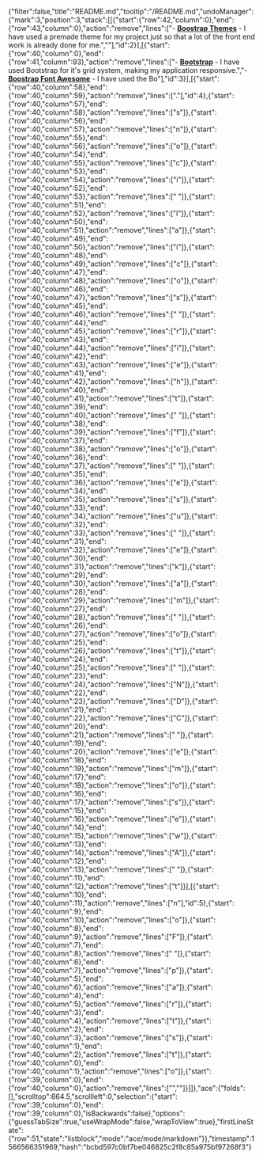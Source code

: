 {"filter":false,"title":"README.md","tooltip":"/README.md","undoManager":{"mark":3,"position":3,"stack":[[{"start":{"row":42,"column":0},"end":{"row":43,"column":0},"action":"remove","lines":["- **[Boostrap Themes](https://startbootstrap.com/themes/clean-blog/)** - I have used a premade theme for my project just so that a lot of the front end work is already done for me.",""],"id":2}],[{"start":{"row":40,"column":0},"end":{"row":41,"column":93},"action":"remove","lines":["- **[Bootstrap](https://getbootstrap.com/docs/3.3/getting-started/)** - I have used Bootstrap for it's grid system, making my application responsive.","- **[Boostrap Font Awesome](https://www.bootstrapcdn.com/fontawesome/)** - I have used the Bo"],"id":3}],[{"start":{"row":40,"column":58},"end":{"row":40,"column":59},"action":"remove","lines":["."],"id":4},{"start":{"row":40,"column":57},"end":{"row":40,"column":58},"action":"remove","lines":["s"]},{"start":{"row":40,"column":56},"end":{"row":40,"column":57},"action":"remove","lines":["n"]},{"start":{"row":40,"column":55},"end":{"row":40,"column":56},"action":"remove","lines":["o"]},{"start":{"row":40,"column":54},"end":{"row":40,"column":55},"action":"remove","lines":["c"]},{"start":{"row":40,"column":53},"end":{"row":40,"column":54},"action":"remove","lines":["i"]},{"start":{"row":40,"column":52},"end":{"row":40,"column":53},"action":"remove","lines":[" "]},{"start":{"row":40,"column":51},"end":{"row":40,"column":52},"action":"remove","lines":["l"]},{"start":{"row":40,"column":50},"end":{"row":40,"column":51},"action":"remove","lines":["a"]},{"start":{"row":40,"column":49},"end":{"row":40,"column":50},"action":"remove","lines":["i"]},{"start":{"row":40,"column":48},"end":{"row":40,"column":49},"action":"remove","lines":["c"]},{"start":{"row":40,"column":47},"end":{"row":40,"column":48},"action":"remove","lines":["o"]},{"start":{"row":40,"column":46},"end":{"row":40,"column":47},"action":"remove","lines":["s"]},{"start":{"row":40,"column":45},"end":{"row":40,"column":46},"action":"remove","lines":[" "]},{"start":{"row":40,"column":44},"end":{"row":40,"column":45},"action":"remove","lines":["r"]},{"start":{"row":40,"column":43},"end":{"row":40,"column":44},"action":"remove","lines":["i"]},{"start":{"row":40,"column":42},"end":{"row":40,"column":43},"action":"remove","lines":["e"]},{"start":{"row":40,"column":41},"end":{"row":40,"column":42},"action":"remove","lines":["h"]},{"start":{"row":40,"column":40},"end":{"row":40,"column":41},"action":"remove","lines":["t"]},{"start":{"row":40,"column":39},"end":{"row":40,"column":40},"action":"remove","lines":[" "]},{"start":{"row":40,"column":38},"end":{"row":40,"column":39},"action":"remove","lines":["f"]},{"start":{"row":40,"column":37},"end":{"row":40,"column":38},"action":"remove","lines":["o"]},{"start":{"row":40,"column":36},"end":{"row":40,"column":37},"action":"remove","lines":[" "]},{"start":{"row":40,"column":35},"end":{"row":40,"column":36},"action":"remove","lines":["e"]},{"start":{"row":40,"column":34},"end":{"row":40,"column":35},"action":"remove","lines":["s"]},{"start":{"row":40,"column":33},"end":{"row":40,"column":34},"action":"remove","lines":["u"]},{"start":{"row":40,"column":32},"end":{"row":40,"column":33},"action":"remove","lines":[" "]},{"start":{"row":40,"column":31},"end":{"row":40,"column":32},"action":"remove","lines":["e"]},{"start":{"row":40,"column":30},"end":{"row":40,"column":31},"action":"remove","lines":["k"]},{"start":{"row":40,"column":29},"end":{"row":40,"column":30},"action":"remove","lines":["a"]},{"start":{"row":40,"column":28},"end":{"row":40,"column":29},"action":"remove","lines":["m"]},{"start":{"row":40,"column":27},"end":{"row":40,"column":28},"action":"remove","lines":[" "]},{"start":{"row":40,"column":26},"end":{"row":40,"column":27},"action":"remove","lines":["o"]},{"start":{"row":40,"column":25},"end":{"row":40,"column":26},"action":"remove","lines":["t"]},{"start":{"row":40,"column":24},"end":{"row":40,"column":25},"action":"remove","lines":[" "]},{"start":{"row":40,"column":23},"end":{"row":40,"column":24},"action":"remove","lines":["N"]},{"start":{"row":40,"column":22},"end":{"row":40,"column":23},"action":"remove","lines":["D"]},{"start":{"row":40,"column":21},"end":{"row":40,"column":22},"action":"remove","lines":["C"]},{"start":{"row":40,"column":20},"end":{"row":40,"column":21},"action":"remove","lines":[" "]},{"start":{"row":40,"column":19},"end":{"row":40,"column":20},"action":"remove","lines":["e"]},{"start":{"row":40,"column":18},"end":{"row":40,"column":19},"action":"remove","lines":["m"]},{"start":{"row":40,"column":17},"end":{"row":40,"column":18},"action":"remove","lines":["o"]},{"start":{"row":40,"column":16},"end":{"row":40,"column":17},"action":"remove","lines":["s"]},{"start":{"row":40,"column":15},"end":{"row":40,"column":16},"action":"remove","lines":["e"]},{"start":{"row":40,"column":14},"end":{"row":40,"column":15},"action":"remove","lines":["w"]},{"start":{"row":40,"column":13},"end":{"row":40,"column":14},"action":"remove","lines":["A"]},{"start":{"row":40,"column":12},"end":{"row":40,"column":13},"action":"remove","lines":[" "]},{"start":{"row":40,"column":11},"end":{"row":40,"column":12},"action":"remove","lines":["t"]}],[{"start":{"row":40,"column":10},"end":{"row":40,"column":11},"action":"remove","lines":["n"],"id":5},{"start":{"row":40,"column":9},"end":{"row":40,"column":10},"action":"remove","lines":["o"]},{"start":{"row":40,"column":8},"end":{"row":40,"column":9},"action":"remove","lines":["F"]},{"start":{"row":40,"column":7},"end":{"row":40,"column":8},"action":"remove","lines":[" "]},{"start":{"row":40,"column":6},"end":{"row":40,"column":7},"action":"remove","lines":["p"]},{"start":{"row":40,"column":5},"end":{"row":40,"column":6},"action":"remove","lines":["a"]},{"start":{"row":40,"column":4},"end":{"row":40,"column":5},"action":"remove","lines":["r"]},{"start":{"row":40,"column":3},"end":{"row":40,"column":4},"action":"remove","lines":["t"]},{"start":{"row":40,"column":2},"end":{"row":40,"column":3},"action":"remove","lines":["s"]},{"start":{"row":40,"column":1},"end":{"row":40,"column":2},"action":"remove","lines":["t"]},{"start":{"row":40,"column":0},"end":{"row":40,"column":1},"action":"remove","lines":["o"]},{"start":{"row":39,"column":0},"end":{"row":40,"column":0},"action":"remove","lines":["",""]}]]},"ace":{"folds":[],"scrolltop":664.5,"scrollleft":0,"selection":{"start":{"row":39,"column":0},"end":{"row":39,"column":0},"isBackwards":false},"options":{"guessTabSize":true,"useWrapMode":false,"wrapToView":true},"firstLineState":{"row":51,"state":"listblock","mode":"ace/mode/markdown"}},"timestamp":1566566351969,"hash":"bcbd597c0bf7be046825c2f8c85a975bf97268f3"}